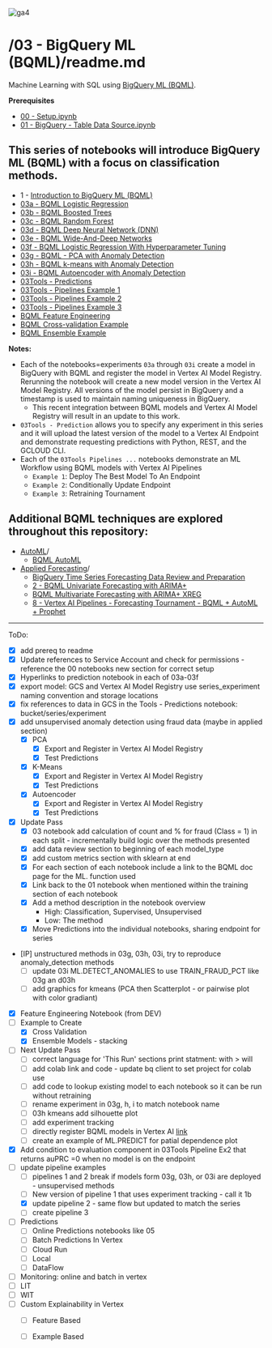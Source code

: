 ![ga4](https://www.google-analytics.com/collect?v=2&tid=G-6VDTYWLKX6&cid=1&en=page_view&sid=1&dl=statmike%2Fvertex-ai-mlops%2F03+-+BigQuery+ML+%28BQML%29&dt=readme.md)

# /03 - BigQuery ML (BQML)/readme.md

Machine Learning with SQL using [BigQuery ML (BQML)](https://cloud.google.com/bigquery-ml/docs/introduction).

**Prerequisites**
- [00 - Setup.ipynb](../00%20-%20Setup/00%20-%20Environment%20Setup.ipynb)
- [01 - BigQuery - Table Data Source.ipynb](../01%20-%20Data%20Sources/01%20-%20BigQuery%20-%20Table%20Data%20Source.ipynb)

## This series of notebooks will introduce BigQuery ML (BQML) with a focus on classification methods.
- 1 - [Introduction to BigQuery ML (BQML)](Introduction%20to%20BigQuery%20ML%20(BQML).ipynb)
- [03a - BQML Logistic Regression](03a%20-%20BQML%20Logistic%20Regression.ipynb)
- [03b - BQML Boosted Trees](03b%20-%20BQML%20Boosted%20Trees.ipynb)
- [03c - BQML Random Forest](03c%20-%20BQML%20Random%20Forest.ipynb)
- [03d - BQML Deep Neural Network (DNN)](03d%20-%20BQML%20Deep%20Neural%20Network%20(DNN).ipynb)
- [03e - BQML Wide-And-Deep Networks](03e%20-%20BQML%20Wide-And-Deep%20Networks.ipynb)
- [03f - BQML Logistic Regression With Hyperparameter Tuning](03f%20-%20BQML%20Logistic%20Regression%20With%20Hyperparameter%20Tuning.ipynb)
- [03g - BQML - PCA with Anomaly Detection](03g%20-%20BQML%20-%20PCA%20with%20Anomaly%20Detection.ipynb)
- [03h - BQML k-means with Anomaly Detection](03h%20-%20BQML%20k-means%20with%20Anomaly%20Detection.ipynb)
- [03i - BQML Autoencoder with Anomaly Detection](03i%20-%20BQML%20Autoencoder%20with%20Anomaly%20Detection.ipynb)
- [03Tools - Predictions](03Tools%20-%20Predictions.ipynb)
- [03Tools - Pipelines Example 1](03Tools%20-%20Pipelines%20Example%201.ipynb)
- [03Tools - Pipelines Example 2](03Tools%20-%20Pipelines%20Example%202.ipynb)
- [03Tools - Pipelines Example 3](03Tools%20-%20Pipelines%20Example%203.ipynb)
- [BQML Feature Engineering](BQML%20Feature%20Engineering.ipynb)
- [BQML Cross-validation Example](BQML%20Cross-validation%20Example.ipynb)
- [BQML Ensemble Example](BQML%20Ensemble%20Example.ipynb)

**Notes:**
- Each of the notebooks=experiments `03a` through `03i` create a model in BigQuery with BQML and register the model in Vertex AI Model Registry.  Rerunning the notebook will create a new model version in the Vertex AI Model Registry.  All versions of the model persist in BigQuery and a timestamp is used to maintain naming uniqueness in BigQuery.
    - This recent integration between BQML models and Vertex AI Model Registry will result in an update to this work.
- `03Tools - Prediction` allows you to specify any experiment in this series and it will upload the latest version of the model to a Vertex AI Endpoint and demonstrate requesting predictions with Python, REST, and the GCLOUD CLI.
- Each of the `03Tools Pipelines ...` notebooks demonstrate an ML Workflow using BQML models with Vertex AI Pipelines
    - `Example 1`: Deploy The Best Model To An Endpoint
    - `Example 2`: Conditionally Update Endpoint
    - `Example 3`: Retraining Tournament

## Additional BQML techniques are explored throughout this repository:
- [AutoML](../02%20-%20Vertex%20AI%20AutoML)/
    - [BQML AutoML](../02%20-%20Vertex%20AI%20AutoML/BQML%20AutoML.ipynb)
- [Applied Forecasting](../Applied%20Forecasting/readme.md)/
    - [BigQuery Time Series Forecasting Data Review and Preparation](../Applied%20Forecasting/BigQuery%20Time%20Series%20Forecasting%20Data%20Review%20and%20Preparation.ipynb)
    - [2 - BQML Univariate Forecasting with ARIMA+](../Applied%20Forecasting/2%20-%20BQML%20Univariate%20Forecasting%20with%20ARIMA+.ipynb)
    - [BQML Multivariate Forecasting with ARIMA+ XREG](../Applied%20Forecasting/BQML%20Multivariate%20Forecasting%20with%20ARIMA+%20XREG.ipynb)
    - [8 - Vertex AI Pipelines - Forecasting Tournament - BQML + AutoML + Prophet](../Applied%20Forecasting/8%20-%20Vertex%20AI%20Pipelines%20-%20Forecasting%20Tournament%20-%20BQML%20+%20AutoML%20+%20Prophet.ipynb)

---
ToDo:
- [X] add prereq to readme
- [X] Update references to Service Account and check for permissions - reference the 00 notebooks new section for correct setup
- [X] Hyperlinks to prediction notebook in each of 03a-03f
- [X] export model: GCS and Vertex AI Model Registry use series_experiment naming convention and storage locations
- [X] fix references to data in GCS in the Tools - Predictions notebook: bucket/series/experiment
- [X] add unsupervised anomaly detection using fraud data (maybe in applied section)
    - [X] PCA
        - [X] Export and Register in Vertex AI Model Registry
        - [X] Test Predictions
    - [X] K-Means
        - [X] Export and Register in Vertex AI Model Registry
        - [X] Test Predictions
    - [X] Autoencoder
        - [X] Export and Register in Vertex AI Model Registry
        - [X] Test Predictions
- [X] Update Pass
    - [X] 03 notebook add calculation of count and % for fraud (Class = 1) in each split - incrementally build logic over the methods presented
    - [X] add data review section to beginning of each model_type
    - [X] add custom metrics section with sklearn at end
    - [X] For each section of each notebook include a link to the BQML doc page for the ML. function used
    - [X] Link back to the 01 notebook when mentioned within the training section of each notebook
    - [X] Add a method description in the notebook overview
        - High: Classification, Supervised, Unsupervised 
        - Low: The method
    - [X] Move Predictions into the individual notebooks, sharing endpoint for series
- [IP] unstructured methods in 03g, 03h, 03i, try to reproduce anomaly_detection methods
    - [ ] update 03i ML.DETECT_ANOMALIES to use TRAIN_FRAUD_PCT like 03g an d03h
    - [ ] add graphics for kmeans (PCA then Scatterplot - or pairwise plot with color gradiant)
- [X] Feature Engineering Notebook (from DEV)
- [ ] Example to Create
    - [X] Cross Validation
    - [X] Ensemble Models - stacking
- [ ] Next Update Pass
    - [ ] correct language for 'This Run' sections print statment: with > will
    - [ ] add colab link and code - update bq client to set project for colab use
    - [ ] add code to lookup existing model to each notebook so it can be run without retraining
    - [ ] rename experiment in 03g, h, i to match notebook name
    - [ ] 03h kmeans add silhouette plot
    - [ ] add experiment tracking
    - [ ] directly register BQML models in Vertex AI [link](https://cloud.google.com/bigquery-ml/docs/managing-models-vertex)
    - [ ] create an example of ML.PREDICT for patial dependence plot
- [X] Add condition to evaluation component in 03Tools Pipeline Ex2 that returns auPRC =0 when no model is on the endpoint
- [ ] update pipeline examples
    - [ ] pipelines 1 and 2 break if models form 03g, 03h, or 03i are deployed - unsupervised methods
    - [ ] New version of pipeline 1 that uses experiment tracking - call it 1b
    - [X] update pipeline 2 - same flow but updated to match the series
    - [ ] create pipeline 3
- [ ] Predictions
    - [ ] Online Predictions notebooks like 05
    - [ ] Batch Predictions In Vertex
    - [ ] Cloud Run
    - [ ] Local
    - [ ] DataFlow
- [ ] Monitoring: online and batch in vertex
- [ ] LIT
- [ ] WIT
- [ ] Custom Explainability in Vertex
    - [ ] Feature Based
    - [ ] Example Based

